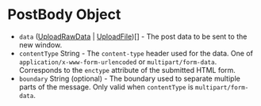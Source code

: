 # PostBody Object

* `data` ([UploadRawData](upload-raw-data.md) | [UploadFile](upload-file.md))[] - The post data to be sent to the
  new window.
* `contentType` String - The `content-type` header used for the data. One of
  `application/x-www-form-urlencoded` or `multipart/form-data`. Corresponds to
  the `enctype` attribute of the submitted HTML form.
* `boundary` String (optional) - The boundary used to separate multiple parts of
  the message. Only valid when `contentType` is `multipart/form-data`.
